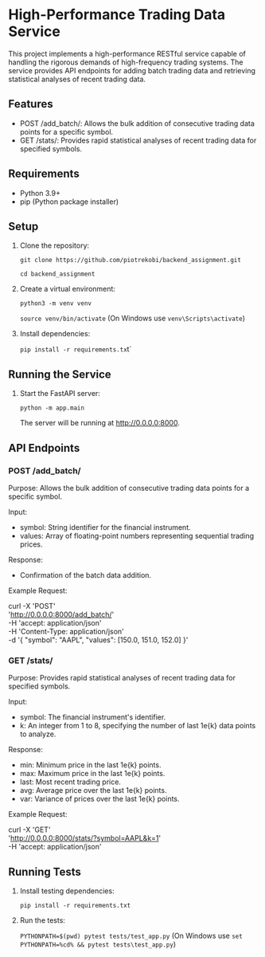 # High-Performance Trading Data Service

This project implements a high-performance RESTful service capable of handling the rigorous demands of high-frequency trading systems. The service provides API endpoints for adding batch trading data and retrieving statistical analyses of recent trading data.

## Features

- POST /add_batch/: Allows the bulk addition of consecutive trading data points for a specific symbol.
- GET /stats/: Provides rapid statistical analyses of recent trading data for specified symbols.

## Requirements

- Python 3.9+
- pip (Python package installer)

## Setup

1. Clone the repository:

   `git clone https://github.com/piotrekobi/backend_assignment.git`

   `cd backend_assignment`

2. Create a virtual environment:

   `python3 -m venv venv`

   `source venv/bin/activate`  (On Windows use `venv\Scripts\activate`)

3. Install dependencies:

   `pip install -r requirements.tx`t`

## Running the Service

1. Start the FastAPI server:

   `python -m app.main`

   The server will be running at http://0.0.0.0:8000.

## API Endpoints

### POST /add_batch/

Purpose: Allows the bulk addition of consecutive trading data points for a specific symbol.

Input: 
- symbol: String identifier for the financial instrument.
- values: Array of floating-point numbers representing sequential trading prices.

Response: 
- Confirmation of the batch data addition.

Example Request:

curl -X 'POST' \
  'http://0.0.0.0:8000/add_batch/' \
  -H 'accept: application/json' \
  -H 'Content-Type: application/json' \
  -d '{
  "symbol": "AAPL",
  "values": [150.0, 151.0, 152.0]
}'

### GET /stats/

Purpose: Provides rapid statistical analyses of recent trading data for specified symbols.

Input:
- symbol: The financial instrument's identifier.
- k: An integer from 1 to 8, specifying the number of last 1e{k} data points to analyze.

Response:
- min: Minimum price in the last 1e{k} points.
- max: Maximum price in the last 1e{k} points.
- last: Most recent trading price.
- avg: Average price over the last 1e{k} points.
- var: Variance of prices over the last 1e{k} points.

Example Request:

curl -X 'GET' \
  'http://0.0.0.0:8000/stats/?symbol=AAPL&k=1' \
  -H 'accept: application/json'

## Running Tests

1. Install testing dependencies:

   `pip install -r requirements.txt`

2. Run the tests:

   `PYTHONPATH=$(pwd) pytest tests/test_app.py` (On Windows use `set PYTHONPATH=%cd% && pytest tests\test_app.py`)
